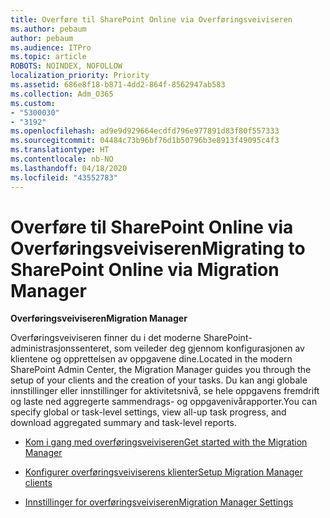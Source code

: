 ```yaml
---
title: Overføre til SharePoint Online via Overføringsveiviseren
ms.author: pebaum
author: pebaum
ms.audience: ITPro
ms.topic: article
ROBOTS: NOINDEX, NOFOLLOW
localization_priority: Priority
ms.assetid: 686e8f18-b871-4dd2-864f-8562947ab583
ms.collection: Adm_O365
ms.custom:
- "5300030"
- "3192"
ms.openlocfilehash: ad9e9d929664ecdfd796e977891d83f80f557333
ms.sourcegitcommit: 04484c73b96bf76d1b50796b3e8913f49095c4f3
ms.translationtype: HT
ms.contentlocale: nb-NO
ms.lasthandoff: 04/18/2020
ms.locfileid: "43552783"
---
```

# <a name="migrating-to-sharepoint-online-via-migration-manager"></a><span data-ttu-id="aa451-102">Overføre til SharePoint Online via Overføringsveiviseren</span><span class="sxs-lookup"><span data-stu-id="aa451-102">Migrating to SharePoint Online via Migration Manager</span></span>

<span data-ttu-id="aa451-103">**Overføringsveiviseren**</span><span class="sxs-lookup"><span data-stu-id="aa451-103">**Migration Manager**</span></span>

<span data-ttu-id="aa451-104">Overføringsveiviseren finner du i det moderne SharePoint-administrasjonssenteret, som veileder deg gjennom konfigurasjonen av klientene og opprettelsen av oppgavene dine.</span><span class="sxs-lookup"><span data-stu-id="aa451-104">Located in the modern SharePoint Admin Center, the Migration Manager guides you through the setup of your clients and the creation of your tasks.</span></span> <span data-ttu-id="aa451-105">Du kan angi globale innstillinger eller innstillinger for aktivitetsnivå, se hele oppgavens fremdrift og laste ned aggregerte sammendrags- og oppgavenivårapporter.</span><span class="sxs-lookup"><span data-stu-id="aa451-105">You can specify global or task-level settings, view all-up task progress, and download aggregated summary and task-level reports.</span></span>

- [<span data-ttu-id="aa451-106">Kom i gang med overføringsveiviseren</span><span class="sxs-lookup"><span data-stu-id="aa451-106">Get started with the Migration Manager</span></span>](https://docs.microsoft.com/sharepointmigration/mm-get-started)

- [<span data-ttu-id="aa451-107">Konfigurer overføringsveiviserens klienter</span><span class="sxs-lookup"><span data-stu-id="aa451-107">Setup Migration Manager clients</span></span>](https://docs.microsoft.com/sharepointmigration/mm-setup-clients)

- [<span data-ttu-id="aa451-108">Innstillinger for overføringsveiviseren</span><span class="sxs-lookup"><span data-stu-id="aa451-108">Migration Manager Settings</span></span>](https://docs.microsoft.com/sharepointmigration/mm-settings)
